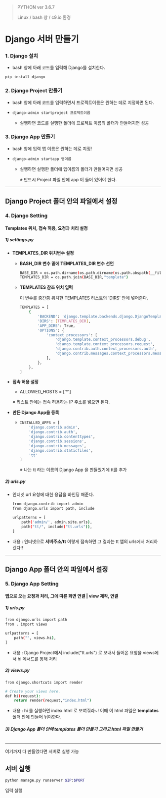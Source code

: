 >PYTHON ver 3.6.7
>
>Linux / bash 창 /  c9.io 환경

# Django 서버 만들기

### 1. Django 설치

- bash 창에 아래 코드를 입력해 Django를 설치한다.

```bash
pip install django
```





### 2. Django Project 만들기

- bash 창에 아래 코드를 입력하면서 프로젝트이름은 원하는 데로 지정하면 된다.

- ```bash
  django-admin startproject 프로젝트이름
  ```

  - 실행하면 코드를 실행한 폴더에 프로젝트 이름의 폴더가 만들어지면 성공



### 3. Django App 만들기

- bash  창에 입력 앱 이름은 원하는 데로 지정!

- ```bash
  django-admin startapp 앱이름
  ```

  - 실행하면 실행한 폴더에 앱이름의 폴더가 만들어지면 성공

    ※ 반드시 Project 파일 안에 app 이 들어 있어야 한다.





---



## Django Project 폴더 안의 파일에서 설정

### 4. Django  Setting

#### Templates 위치, 접속 허용, 요청과 처리 설정

##### 1)  **settings.py**

- **TEMPLATES_DIR 위치변수 설정**

  

  - **BASH_DIR 변수 밑에 TEMPLATES_DIR 변수 선언**

    ```bash
    BASE_DIR = os.path.dirname(os.path.dirname(os.path.abspath(__file__)))
    TEMPLATES_DIR = os.path.join(BASE_DIR,"template")
    ```

  

  

  - **TEMPLATES 참조 위치 입력**

    이 변수를 중간쯤 위치한 TEMPLATES 리스트의 'DIRS' 안에 넣어준다.

    ```bash
    TEMPLATES = [
        {
            'BACKEND': 'django.template.backends.django.DjangoTemplates',
            'DIRS': [TEMPLATES_DIR],
            'APP_DIRS': True,
            'OPTIONS': {
                'context_processors': [
                    'django.template.context_processors.debug',
                    'django.template.context_processors.request',
                    'django.contrib.auth.context_processors.auth',
                    'django.contrib.messages.context_processors.messages',
                ],
            },
        },
    ]
    ```



- **접속 허용 설정**

  - ALLOWED_HOSTS = ['*']

  ※ 리스트 안에는 접속 허용하는 IP 주소를 넣으면 된다.



- **만든 Django App을 등록**

  - ```bash
    INSTALLED_APPS = [
        'django.contrib.admin',
        'django.contrib.auth',
        'django.contrib.contenttypes',
        'django.contrib.sessions',
        'django.contrib.messages',
        'django.contrib.staticfiles',
        'tt'
    ]
    ```

    ※ 나는 tt 라는 이름의 Django App 을 만들었기에 tt를 추가



##### 2) urls.py

- 인터넷 url 요청에 대한 응답을 바인딩 해준다.

  ```bash
  from django.contrib import admin
  from django.urls import path, include 
  
  urlpatterns = [
      path('admin/', admin.site.urls),
      path("tt/", include("tt.urls")),
  ]
  ```

- 내용 : 인터넷으로 **서버주소/tt** 이렇게 접속하면  그 결과는 tt 앱의 urls에서 처리하겠다!!

---



## Django App 폴더 안의 파일에서 설정

### 5. Django App  Setting

#### 앱으로 오는 요청과 처리, 그에 따른 화면 연결  |  view 제작, 연결

##### 1) urls.py

```bash
from django.urls import path
from . import views

urlpatterns = [
    path("", views.hi),
]
```

- 내용 : Django Project에서 include("tt.urls") 로 보내서 들어온 요청을 views에서 hi 메서드를 통해 처리



##### 2) views.py

```bash
from django.shortcuts import render

# Create your views here.
def hi(request):
    return render(request,"index.html")
```

- 내용 :  hi 를 실행하면  index.html 로 보여줘라~! 이때 이 html 파일은 **templates** 폴더 안에 만들어 둬야한다.



##### 3) Django App 폴더 안에 templates 폴더 만들기 그리고 html 파일 만들기

```bash

```





---

여기까지 다 만들었다면 서버로 실행 가능

## 서버 실행

```bash
python manage.py runserver $IP:$PORT
```

입력 실행